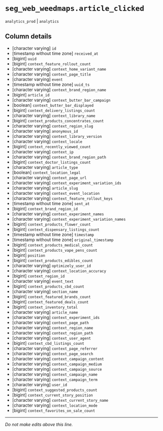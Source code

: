# `seg_web_weedmaps.article_clicked`
`analytics_prod` | `analytics`

## Column details
* [character varying] `id`
* [timestamp without time zone] `received_at`
* [bigint]    `uuid`
* [bigint]    `context_feature_rollout_count`
* [character varying] `context_home_variant_name`
* [character varying] `context_page_title`
* [character varying] `event`
* [timestamp without time zone] `uuid_ts`
* [character varying] `context_brand_region_name`
* [bigint]    `article_id`
* [character varying] `context_butter_bar_campaign`
* [boolean]   `context_butter_bar_displayed`
* [bigint]    `context_delivery_listings_count`
* [character varying] `context_library_name`
* [bigint]    `context_products_concentrates_count`
* [character varying] `context_region_slug`
* [character varying] `anonymous_id`
* [character varying] `context_library_version`
* [character varying] `context_locale`
* [bigint]    `context_recently_viewed_count`
* [character varying] `context_ip`
* [character varying] `context_brand_region_path`
* [bigint]    `context_doctor_listings_count`
* [character varying] `article_type`
* [boolean]   `context_location_legal`
* [character varying] `context_page_url`
* [character varying] `context_experiment_variation_ids`
* [character varying] `article_slug`
* [character varying] `context_event_location`
* [character varying] `context_feature_rollout_keys`
* [timestamp without time zone] `sent_at`
* [bigint]    `context_brand_region_id`
* [character varying] `context_experiment_names`
* [character varying] `context_experiment_variation_names`
* [bigint]    `context_products_flower_count`
* [bigint]    `context_dispensary_listings_count`
* [timestamp without time zone] `timestamp`
* [timestamp without time zone] `original_timestamp`
* [bigint]    `context_products_medical_count`
* [bigint]    `context_products_vape_pens_count`
* [bigint]    `position`
* [bigint]    `context_products_edibles_count`
* [character varying] `optimizely_user_id`
* [character varying] `context_location_accuracy`
* [bigint]    `context_region_id`
* [character varying] `event_text`
* [bigint]    `context_products_cbd_count`
* [character varying] `section_name`
* [bigint]    `context_featured_brands_count`
* [bigint]    `context_featured_deals_count`
* [bigint]    `context_inventory_total`
* [character varying] `article_name`
* [character varying] `context_experiment_ids`
* [character varying] `context_page_path`
* [character varying] `context_region_name`
* [character varying] `context_region_path`
* [character varying] `context_user_agent`
* [bigint]    `context_cbd_listings_count`
* [character varying] `context_page_referrer`
* [character varying] `context_page_search`
* [character varying] `context_campaign_content`
* [character varying] `context_campaign_medium`
* [character varying] `context_campaign_source`
* [character varying] `context_campaign_name`
* [character varying] `context_campaign_term`
* [character varying] `user_id`
* [bigint]    `context_suggested_products_count`
* [bigint]    `context_current_story_position`
* [character varying] `context_current_story_name`
* [character varying] `context_location_mode`
* [bigint]    `context_favorites_on_sale_count`

-------------------------------------------------------------------------------
*Do not make edits above this line.*
